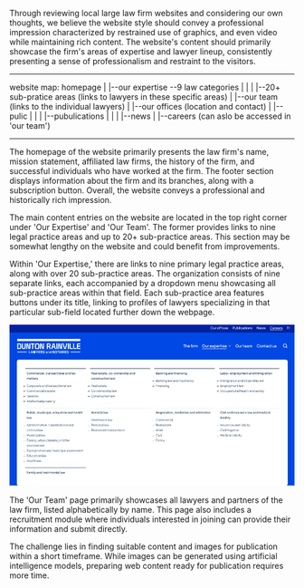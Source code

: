 Through reviewing local large law firm websites and considering our own thoughts, we believe the website style should convey a professional impression characterized by restrained use of graphics, and even video while maintaining rich content. The website's content should primarily showcase the firm's areas of expertise and lawyer lineup, consistently presenting a sense of professionalism and restraint to the visitors.

---

website map:
homepage
|
|--our expertise --9 law categories
| |
| |--20+ sub-pratice areas (links to lawyers in these specific areas)
|
|--our team (links to the individual lawyers)
|
|--our offices (location and contact)
|
|--pulic
| |
| |--pubulications
| |
| |--news
|
|--careers (can aslo be accessed in 'our team')

---

The homepage of the website primarily presents the law firm's name, mission statement, affiliated law firms, the history of the firm, and successful individuals who have worked at the firm. The footer section displays information about the firm and its branches, along with a subscription button. Overall, the website conveys a professional and historically rich impression.

The main content entries on the website are located in the top right corner under 'Our Expertise' and 'Our Team'. The former provides links to nine legal practice areas and up to 20+ sub-practice areas. This section may be somewhat lengthy on the website and could benefit from improvements.

Within 'Our Expertise,' there are links to nine primary legal practice areas, along with over 20 sub-practice areas. The organization consists of nine separate links, each accompanied by a dropdown menu showcasing all sub-practice areas within that field. Each sub-practice area features buttons under its title, linking to profiles of lawyers specializing in that particular sub-field located further down the webpage.

![avatar](/2024-05-15.png)

The 'Our Team' page primarily showcases all lawyers and partners of the law firm, listed alphabetically by name. This page also includes a recruitment module where individuals interested in joining can provide their information and submit directly.

The challenge lies in finding suitable content and images for publication within a short timeframe. While images can be generated using artificial intelligence models, preparing web content ready for publication requires more time.
